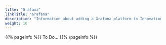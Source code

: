 ```yaml
---
title: "Grafana"
linkTitle: "Grafana"
description: "Information about adding a Grafana platform to Innovation, including: information about components, supported architectures, prerequisites and installation instructions."
weight: 10
---
```


{{% pageinfo %}}
To Do...
{{% /pageinfo %}}
